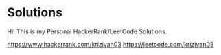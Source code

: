 # Solutions
Hi!
This is my Personal HackerRank/LeetCode Solutions.

https://www.hackerrank.com/krizivan03
https://leetcode.com/krizivan03
